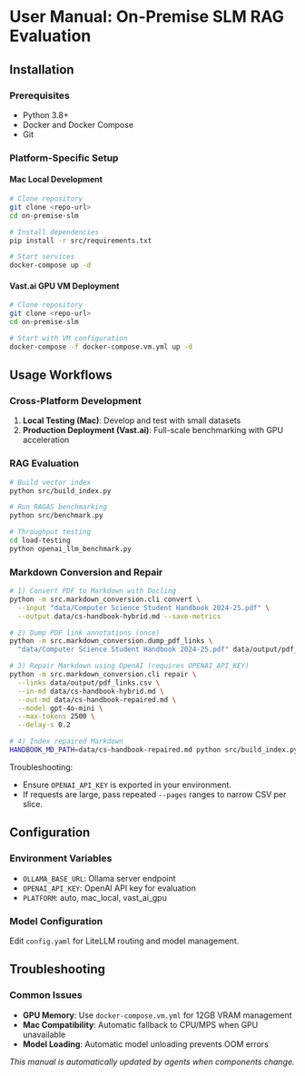 # User Manual: On-Premise SLM RAG Evaluation

## Installation

### Prerequisites
- Python 3.8+
- Docker and Docker Compose
- Git

### Platform-Specific Setup

#### Mac Local Development
```bash
# Clone repository
git clone <repo-url>
cd on-premise-slm

# Install dependencies
pip install -r src/requirements.txt

# Start services
docker-compose up -d
```

#### Vast.ai GPU VM Deployment
```bash
# Clone repository
git clone <repo-url>
cd on-premise-slm

# Start with VM configuration
docker-compose -f docker-compose.vm.yml up -d
```

## Usage Workflows

### Cross-Platform Development
1. **Local Testing (Mac)**: Develop and test with small datasets
2. **Production Deployment (Vast.ai)**: Full-scale benchmarking with GPU acceleration

### RAG Evaluation
```bash
# Build vector index
python src/build_index.py

# Run RAGAS benchmarking
python src/benchmark.py

# Throughput testing
cd load-testing
python openai_llm_benchmark.py
```

### Markdown Conversion and Repair
```bash
# 1) Convert PDF to Markdown with Docling
python -m src.markdown_conversion.cli convert \
  --input "data/Computer Science Student Handbook 2024-25.pdf" \
  --output data/cs-handbook-hybrid.md --save-metrics

# 2) Dump PDF link annotations (once)
python -m src.markdown_conversion.dump_pdf_links \
  "data/Computer Science Student Handbook 2024-25.pdf" data/output/pdf_links.csv

# 3) Repair Markdown using OpenAI (requires OPENAI_API_KEY)
python -m src.markdown_conversion.cli repair \
  --links data/output/pdf_links.csv \
  --in-md data/cs-handbook-hybrid.md \
  --out-md data/cs-handbook-repaired.md \
  --model gpt-4o-mini \
  --max-tokens 2500 \
  --delay-s 0.2

# 4) Index repaired Markdown
HANDBOOK_MD_PATH=data/cs-handbook-repaired.md python src/build_index.py
```

Troubleshooting:
- Ensure `OPENAI_API_KEY` is exported in your environment.
- If requests are large, pass repeated `--pages` ranges to narrow CSV per slice.

## Configuration

### Environment Variables
- `OLLAMA_BASE_URL`: Ollama server endpoint
- `OPENAI_API_KEY`: OpenAI API key for evaluation
- `PLATFORM`: auto, mac_local, vast_ai_gpu

### Model Configuration
Edit `config.yaml` for LiteLLM routing and model management.

## Troubleshooting

### Common Issues
- **GPU Memory**: Use `docker-compose.vm.yml` for 12GB VRAM management
- **Mac Compatibility**: Automatic fallback to CPU/MPS when GPU unavailable
- **Model Loading**: Automatic model unloading prevents OOM errors

*This manual is automatically updated by agents when components change.*
